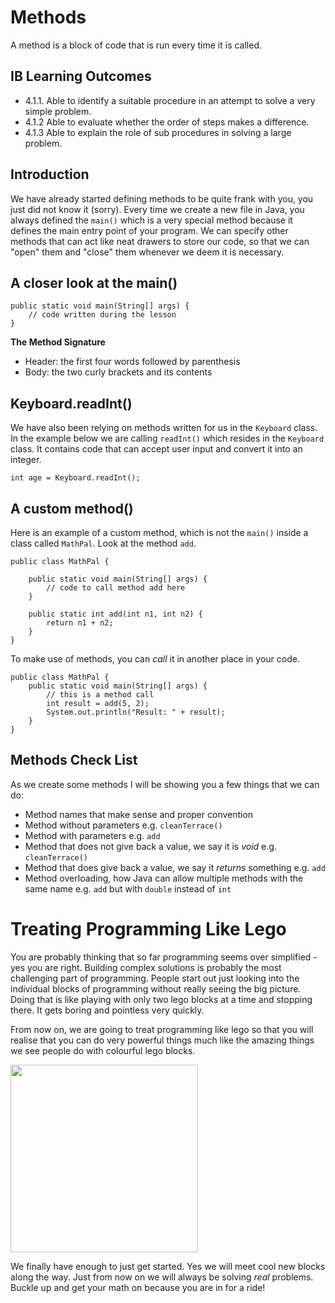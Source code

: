 # Methods

A method is a block of code that is run every time it is called.

## IB Learning Outcomes

- 4.1.1. Able to identify a suitable procedure in an attempt to solve a very simple problem.
- 4.1.2 Able to evaluate whether the order of steps makes a difference.
- 4.1.3 Able to explain the role of sub procedures in solving a large problem.

## Introduction 

We have already started defining methods to be quite frank with you, you just did not know it (sorry).
Every time we create a new file in Java, you always defined the  `main()` which is a very special method because it defines the main entry point of your program. We can specify other methods that can act like neat drawers to store our code, so that we can "open" them and "close" them whenever we deem it is necessary.

## A closer look at the main()

```
public static void main(String[] args) {
    // code written during the lesson
}
```
<b>The Method Signature</b>

- Header: the first four words followed by parenthesis
- Body: the two curly brackets and its contents

## Keyboard.readInt()

We have also been relying on methods written for us in the `Keyboard` class. In the example below we are calling `readInt()` which resides in the `Keyboard` class. It contains code that can accept user input and convert it into an integer.

```
int age = Keyboard.readInt();
```

## A custom method()

Here is an example of a custom method, which is not the `main()` inside a class called `MathPal`. Look at the method `add`.

```
public class MathPal {
    
    public static void main(String[] args) {
        // code to call method add here
    }

    public static int add(int n1, int n2) {
        return n1 + n2;
    }
}
```

To make use of methods, you can *call* it in another place in your code.

```
public class MathPal {
    public static void main(String[] args) {
        // this is a method call
        int result = add(5, 2);
        System.out.println("Result: " + result);
    }
}
```
## Methods Check List

As we create some methods I will be showing you a few things that we can do:

- Method names that make sense and proper convention
- Method without parameters e.g. ``cleanTerrace()``
- Method with parameters e.g. ``add``
- Method that does not give back a value, we say it is *void* e.g. ``cleanTerrace()``
- Method that does give back a value, we say it *returns* something e.g. ``add``
- Method overloading, how Java can allow multiple methods with the same name e.g. ``add`` but with `double` instead of `int`

# Treating Programming Like Lego

You are probably thinking that so far programming seems over simplified - yes you are right.
Building complex solutions is probably the most challenging part of programming. 
People start out just looking into the individual blocks of programming without really seeing the big picture. 
Doing that is like playing with only two lego blocks at a time and stopping there. It gets boring and pointless very quickly.

From now on, we are going to treat programming like lego so that you will realise that you can do very powerful things much like the amazing things we see people do with colourful lego blocks.

<img src="https://www.mcall.com/resizer/QHj14zlBsb5htPiusxUBKKVWmU0=/1200x0/top/arc-anglerfish-arc2-prod-tronc.s3.amazonaws.com/public/FNSKMUUPBRE6NMEFOFRNFGP3PI.jpg" width="auto" height="300"/>

We finally have enough to just get started. Yes we will meet cool new blocks along the way. Just from now on we will always be solving *real* problems. Buckle up and get your math on because you are in for a ride!